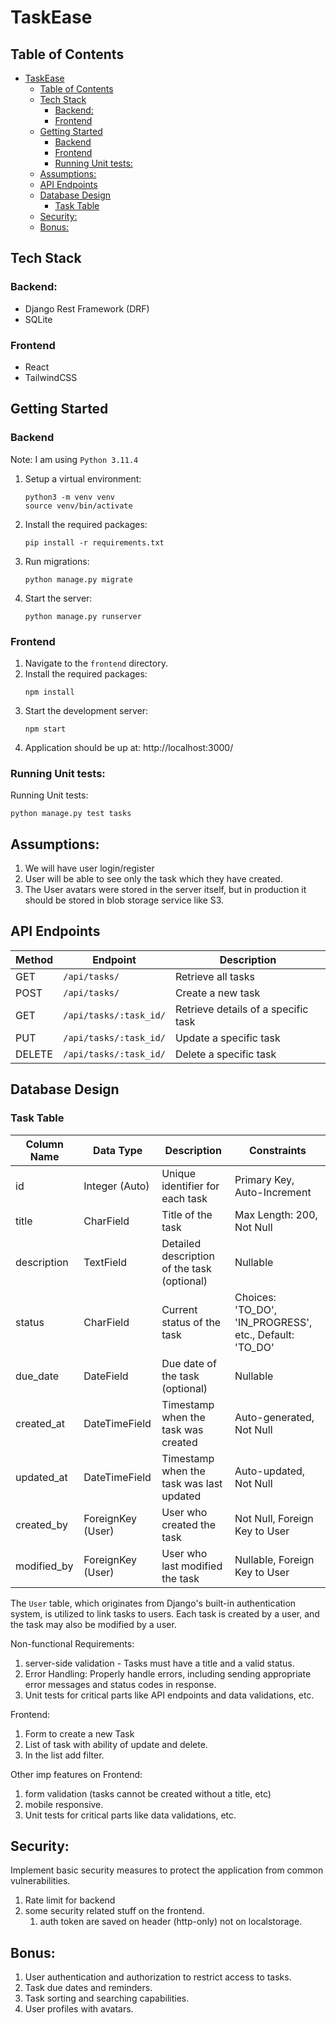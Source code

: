 # TaskEase

## Table of Contents
- [TaskEase](#taskease)
  - [Table of Contents](#table-of-contents)
  - [Tech Stack](#tech-stack)
    - [Backend:](#backend)
    - [Frontend](#frontend)
  - [Getting Started](#getting-started)
    - [Backend](#backend-1)
    - [Frontend](#frontend-1)
    - [Running Unit tests:](#running-unit-tests)
  - [Assumptions:](#assumptions)
  - [API Endpoints](#api-endpoints)
  - [Database Design](#database-design)
    - [Task Table](#task-table)
  - [Security:](#security)
  - [Bonus:](#bonus)


## Tech Stack
### Backend:

- Django Rest Framework (DRF)
- SQLite

### Frontend
- React
- TailwindCSS
## Getting Started

### Backend 
Note: I am using `Python 3.11.4`

1. Setup a virtual environment:
   ```
   python3 -m venv venv
   source venv/bin/activate
   ```
2. Install the required packages:
   ```
   pip install -r requirements.txt
   ```
3. Run migrations:
   ```
   python manage.py migrate
   ```
4. Start the server:
   ```
   python manage.py runserver
   ```

### Frontend

1. Navigate to the `frontend` directory.
2. Install the required packages:
   ```
   npm install
   ```
3. Start the development server:
   ```
   npm start
   ```
4. Application should be up at: http://localhost:3000/

### Running Unit tests:
Running Unit tests:
```
python manage.py test tasks
```

## Assumptions:
1. We will have user login/register
2. User will be able to see only the task which they have created.
3. The User avatars were stored in the server itself, 
   but in production it should be stored in blob storage service like S3.


## API Endpoints

| Method | Endpoint               | Description                       |
|--------|------------------------|-----------------------------------|
| GET    | `/api/tasks/`          | Retrieve all tasks                |
| POST   | `/api/tasks/`          | Create a new task                 |
| GET    | `/api/tasks/:task_id/` | Retrieve details of a specific task|
| PUT    | `/api/tasks/:task_id/` | Update a specific task            |
| DELETE | `/api/tasks/:task_id/` | Delete a specific task            |


## Database Design

### Task Table

| Column Name  | Data Type          | Description                                                 | Constraints                               |
|--------------|--------------------|-------------------------------------------------------------|-------------------------------------------|
| id           | Integer (Auto)     | Unique identifier for each task                             | Primary Key, Auto-Increment               |
| title        | CharField          | Title of the task                                           | Max Length: 200, Not Null                 |
| description  | TextField          | Detailed description of the task (optional)                 | Nullable                                  |
| status       | CharField          | Current status of the task                                  | Choices: 'TO_DO', 'IN_PROGRESS', etc., Default: 'TO_DO' |
| due_date     | DateField          | Due date of the task (optional)                             | Nullable                                  |
| created_at   | DateTimeField      | Timestamp when the task was created                         | Auto-generated, Not Null                  |
| updated_at   | DateTimeField      | Timestamp when the task was last updated                    | Auto-updated, Not Null                    |
| created_by   | ForeignKey (User)  | User who created the task                                   | Not Null, Foreign Key to User             |
| modified_by  | ForeignKey (User)  | User who last modified the task                             | Nullable, Foreign Key to User             |

The `User` table, which originates from Django's built-in authentication system, is utilized to link tasks to users. Each task is created by a user, and the task may also be modified by a user.


Non-functional Requirements:
1. server-side validation - Tasks must have a title and a valid status.
2. Error Handling: Properly handle errors, including sending appropriate error messages and status codes in response.
3. Unit tests for critical parts like API endpoints and data validations, etc.

Frontend:
1. Form to create a new Task
2. List of task with ability of update and delete.
3. In the list add filter.

Other imp features on Frontend:
1. form validation (tasks cannot be created without a title, etc)
2. mobile responsive.
3. Unit tests for critical parts like data validations, etc.

## Security:
Implement basic security measures to protect the application from common vulnerabilities.
1. Rate limit for backend
2. some security related stuff on the frontend.
   1. auth token are saved on header (http-only) not on localstorage.


## Bonus:
1. User authentication and authorization to restrict access to tasks.
2. Task due dates and reminders.
3. Task sorting and searching capabilities.
4. User profiles with avatars.
